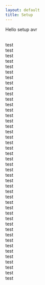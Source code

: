 ```yaml
---
layout: default
title: Setup
---
```


Hello setup avr

<br>test
<br>test
<br>test
<br>test
<br>test
<br>test
<br>test
<br>test
<br>test
<br>test
<br>test
<br>test
<br>test
<br>test
<br>test
<br>test
<br>test
<br>test
<br>test
<br>test
<br>test
<br>test
<br>test
<br>test
<br>test
<br>test
<br>test
<br>test
<br>test
<br>test
<br>test
<br>test
<br>test
<br>test
<br>test
<br>test
<br>test
<br>test
<br>test
<br>test
<br>test
<br>test
<br>test
<br>test
